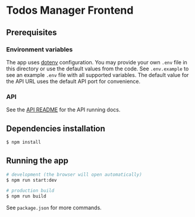 # Todos Manager Frontend

## Prerequisites

### Environment variables
The app uses [dotenv](https://github.com/motdotla/dotenv) configuration.
You may provide your own `.env` file in this directory or use the default values from the code.
See `.env.example` to see an example `.env` file with all supported variables.
The default value for the API URL uses the default API port for convenience.

### API
See the [API README](../api/README.md) for the API running docs.

## Dependencies installation

```bash
$ npm install
```

## Running the app

```bash
# development (the browser will open automatically)
$ npm run start:dev

# production build
$ npm run build
```

See `package.json` for more commands.
